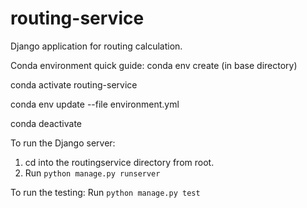 # routing-service
Django application for routing calculation.


Conda environment quick guide:
conda env create (in base directory)

conda activate routing-service

conda env update --file environment.yml

conda deactivate


To run the Django server:
1. cd into the routingservice directory from root.
2. Run `python manage.py runserver`

To run the testing:
Run `python manage.py test`